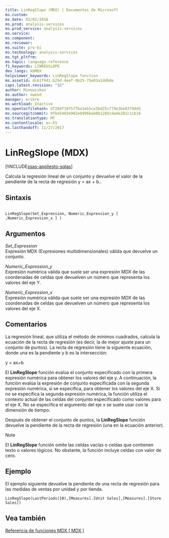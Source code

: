 ```yaml
---
title: LinRegSlope (MDX) | Documentos de Microsoft
ms.custom: 
ms.date: 03/02/2016
ms.prod: analysis-services
ms.prod_service: analysis-services
ms.service: 
ms.component: 
ms.reviewer: 
ms.suite: pro-bi
ms.technology: analysis-services
ms.tgt_pltfrm: 
ms.topic: language-reference
f1_keywords: LINREGSLOPE
dev_langs: kbMDX
helpviewer_keywords: LinRegSlope function
ms.assetid: dc61f941-b25d-4eef-9b25-75e03a1dd6de
caps.latest.revision: "32"
author: Minewiskan
ms.author: owend
manager: erikre
ms.workload: Inactive
ms.openlocfilehash: df28df18f57fba1eb5ce3bd25cf79e3be8379dd5
ms.sourcegitcommit: 9fbe5403e902eb996bab0b1285cdade281c1cb16
ms.translationtype: MT
ms.contentlocale: es-ES
ms.lasthandoff: 11/27/2017
---
```

# <a name="linregslope-mdx"></a>LinRegSlope (MDX)
[!INCLUDE[ssas-appliesto-sqlas](../includes/ssas-appliesto-sqlas.md)]

  Calcula la regresión lineal de un conjunto y devuelve el valor de la pendiente de la recta de regresión y = ax + b..  
  
## <a name="syntax"></a>Sintaxis  
  
```  
  
LinRegSlope(Set_Expression, Numeric_Expression_y [ ,Numeric_Expression_x ] )  
```  
  
## <a name="arguments"></a>Argumentos  
 *Set_Expression*  
 Expresión MDX (Expresiones multidimensionales) válida que devuelve un conjunto.  
  
 *Numeric_Expression_y*  
 Expresión numérica válida que suele ser una expresión MDX de las coordenadas de celdas que devuelven un número que representa los valores del eje Y.  
  
 *Numeric_Expression_x*  
 Expresión numérica válida que suele ser una expresión MDX de las coordenadas de celdas que devuelven un número que representa los valores del eje X.  
  
## <a name="remarks"></a>Comentarios  
 La regresión lineal, que utiliza el método de mínimos cuadrados, calcula la ecuación de la recta de regresión (es decir, la de mejor ajuste para un conjunto de puntos). La recta de regresión tiene la siguiente ecuación, donde una es la pendiente y b es la intersección:  
  
 y = ax+b  
  
 El **LinRegSlope** función evalúa el conjunto especificado con la primera expresión numérica para obtener los valores del eje y. A continuación, la función evalúa la expresión de conjunto especificada con la segunda expresión numérica, si se especifica, para obtener los valores del eje X. Si no se especifica la segunda expresión numérica, la función utiliza el contexto actual de las celdas del conjunto especificado como valores para el eje X. No se especifica el argumento del eje x se suele usar con la dimensión de tiempo.  
  
 Después de obtener el conjunto de puntos, la **LinRegSlope** función devuelve la pendiente de la recta de regresión (una en la ecuación anterior).  
  
> [!NOTE]  
>  El **LinRegSlope** función omite las celdas vacías o celdas que contienen texto o valores lógicos. No obstante, la función incluye celdas con valor de cero.  
  
## <a name="example"></a>Ejemplo  
 El ejemplo siguiente devuelve la pendiente de una recta de regresión para las medidas de ventas por unidad y por tienda.  
  
```  
LinRegSlope(LastPeriods(10),[Measures].[Unit Sales],[Measures].[Store Sales])  
```  
  
## <a name="see-also"></a>Vea también  
 [Referencia de funciones MDX &#40; MDX &#41;](../mdx/mdx-function-reference-mdx.md)  
  
  
